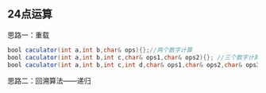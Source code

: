 ## 24点运算

思路一：重载

``` java
bool caculator(int a,int b,char& ops){};//两个数字计算
bool caculator(int a,int b,int c,char& ops1,char& ops2){}; //三个数字计算
bool caculator(int a,int b,int c,int d,char& ops1,char& ops2,char& ops3){}; //四个数字计算
```

思路二：回溯算法——递归

``` java
```

